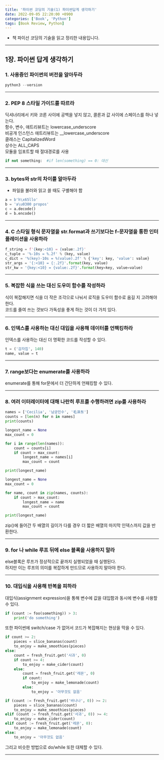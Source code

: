 ```yaml
---
title: '파이썬 코딩의 기술(1) 파이썬답게 생각하기'
date: 2022-09-05 22:20:00 +0900
categories: ['Book', 'Python']
tags: [Book Review, Python]
---
```


- 책 파이선 코딩의 기술을 읽고 정리한 내용입니다.

---

##  1장. 파이썬 답게 생각하기
### 1. 사용중인 파이썬의 버전을 알아두라
```py
python3 --version
```
---

### 2. PEP 8 스타일 가이드를 따르라
딕셔너리에서 키와 코론 사이에 공백을 넣지 않고, 콜론과 값 사이에 스페이스를 하나 넣는다.  
함수, 변수, 애트리뷰트는 lowercase_underscore  
비공개 인스턴스 애트리뷰트는 __lowercase_underscore  
클래스는 CapitalizedWord  
상수는 ALL_CAPS  
모듈을 임포트할 때 절대경로를 사용  

```py
if not something:  #if len(something) == 0: 대신 
```

---

### 3. bytes와 str의 차이를 알아두라
- 파일을 불러와 읽고 쓸 때도 구별해야 함  
```py
a = b'h\x65llo'
b = 'a\u0300 propos'
c = a.decode()
d = b.encode()
```

---

### 4. C 스타일 형식 문자열을 str.format과 쓰기보다는 f-문자열을 통한 인터폴레이션을 사용하라
```py
f_string = f'{key:<10} = {value:.2f}'
c_tuple = '%-10s = %.2f' % (key, value)
c_dict = '%(key)-10s = %(value).2f' % {'key': key, 'value': value}
str_args = '{:<10} = {:.2f}'.format(key, value)
str_kw = '{key:<10} = {value:.2f}'.format(key=key, value=value)
```
---

### 5. 복잡한 식을 쓰는 대신 도우미 함수를 작성하라
식이 복잡해지면 식을 더 작은 조각으로 나눠서 로직을 도우미 함수로 옴길 지 고려해야 한다.  
코드를 줄여 쓰는 것보다 가독성을 좋게 하는 것이 더 가치 있다.

---

### 6. 인덱스를 사용하는 대신 대입을 사용해 데이터를 언팩킹하라
인덱스를 사용하는 대신 더 명확한 코드를 작성할 수 있다.  
```py
t = ('감자칩', 140)
name, value = t
```
---

### 7. range보다는 enumerate를 사용하라
enumerate를 통해 for문에서 더 간단하게 언패킹할 수 있다.  

---

### 8. 여러 이터레이터에 대해 나란히 루프를 수행하려면 zip를 사용하라
```py
names = ['Cecilia', '남궁민수', '毛泽东']
counts = [len(n) for n in names]
print(counts)

longest_name = None
max_count = 0

for i in range(len(names)):
    count = counts[i]
    if count > max_count:
        longest_name = names[i]
        max_count = count

print(longest_name)

longest_name = None
max_count = 0

for name, count in zip(names, counts):
    if count > max_count:
        longest_name = name
        max_count = count

print(longest_name)
```
zip()에 들어간 두 배열의 길이가 다를 경우 더 짧은 배열의 마지막 인덱스까지 값을 반환한다.  

---

### 9. for 나 while 루프 뒤에 else 블록을 사용하지 말라
else블록은 루프가 정상적으로 끝까지 실행되었을 때 실행된다.  
하지만 이는 루프의 의미를 복잡하게 만드므로 사용하지 말아야 한다.  

---

### 10. 대입식을 사용해 반복을 피하라
대입식(assignment expression)을 통해 변수에 값을 대입함과 동시에 변수를 사용할 수 있다.  
```py
if (count := foo(something)) > 3:
    print('do something')
```
또한 파이썬에 switch/case 가 없어서 코드가 복잡해지는 현상을 막을 수 있다.  
```py
if count >= 2:
    pieces = slice_bananas(count)
    to_enjoy = make_smoothies(pieces)
else:
    count = fresh_fruit.get('사과', 0)
    if count >= 4:
        to_enjoy = make_cider(count)
    else:
        count = fresh_fruit.get('레몬', 0)
        if count:
            to_enjoy = make_lemonade(count)
        else:
            to_enjoy = '아무것도 없음'

if (count := fresh_fruit.get('바나나', 0)) >= 2:
    pieces = slice_bananas(count)
    to_enjoy = make_smoothies(pieces)
elif (count := fresh_fruit.get('사과', 0)) >= 4:
    to_enjoy = make_cider(count)
elif count := fresh_fruit.get('레몬', 0):
    to_enjoy = make_lemonade(count)
else:
    to_enjoy = '아무것도 없음'
```
그리고 비슷한 방법으로 do/while 또한 대체할 수 있다.  

---

